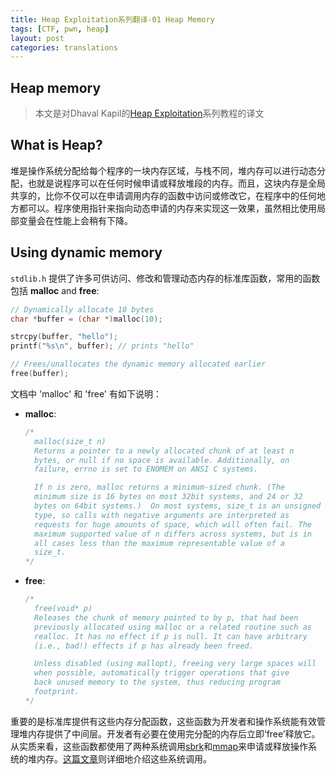 ```yaml
---
title: Heap Exploitation系列翻译-01 Heap Memory
tags: [CTF, pwn, heap]
layout: post
categories: translations
---
```



## Heap memory

> 本文是对Dhaval Kapil的[Heap Exploitation](https://heap-exploitation.dhavalkapil.com/)系列教程的译文

## What is Heap?

堆是操作系统分配给每个程序的一块内存区域，与栈不同，堆内存可以进行动态分配，也就是说程序可以在任何时候申请或释放堆段的内存。而且，这块内存是全局共享的，比你不仅可以在申请调用内存的函数中访问或修改它，在程序中的任何地方都可以。程序使用指针来指向动态申请的内存来实现这一效果，虽然相比使用局部变量会在性能上会稍有下降。

## Using dynamic memory

`stdlib.h` 提供了许多可供访问、修改和管理动态内存的标准库函数，常用的函数包括
 **malloc** and **free**:

```c
// Dynamically allocate 10 bytes
char *buffer = (char *)malloc(10);

strcpy(buffer, "hello");
printf("%s\n", buffer); // prints "hello"

// Frees/unallocates the dynamic memory allocated earlier
free(buffer);
```

文档中 'malloc' 和 'free' 有如下说明：

* **malloc**:

  ```c
  /*
    malloc(size_t n)
    Returns a pointer to a newly allocated chunk of at least n
    bytes, or null if no space is available. Additionally, on
    failure, errno is set to ENOMEM on ANSI C systems.

    If n is zero, malloc returns a minimum-sized chunk. (The
    minimum size is 16 bytes on most 32bit systems, and 24 or 32
    bytes on 64bit systems.)  On most systems, size_t is an unsigned
    type, so calls with negative arguments are interpreted as
    requests for huge amounts of space, which will often fail. The
    maximum supported value of n differs across systems, but is in
    all cases less than the maximum representable value of a
    size_t.
  */
  ```

* **free**:

  ```c
  /*
    free(void* p)
    Releases the chunk of memory pointed to by p, that had been
    previously allocated using malloc or a related routine such as
    realloc. It has no effect if p is null. It can have arbitrary
    (i.e., bad!) effects if p has already been freed.

    Unless disabled (using mallopt), freeing very large spaces will
    when possible, automatically trigger operations that give
    back unused memory to the system, thus reducing program
    footprint.
  */
  ```

重要的是标准库提供有这些内存分配函数，这些函数为开发者和操作系统能有效管理堆内存提供了中间层。开发者有必要在使用完分配的内存后立即‘free’释放它。从实质来看，这些函数都使用了两种系统调用[sbrk](http://man7.org/linux/man-pages/man2/sbrk.2.html)和[mmap](http://man7.org/linux/man-pages/man2/mmap.2.html)来申请或释放操作系统的堆内存。[这篇文章](https://sploitfun.wordpress.com/2015/02/11/syscalls-used-by-malloc/)则详细地介绍这些系统调用。
